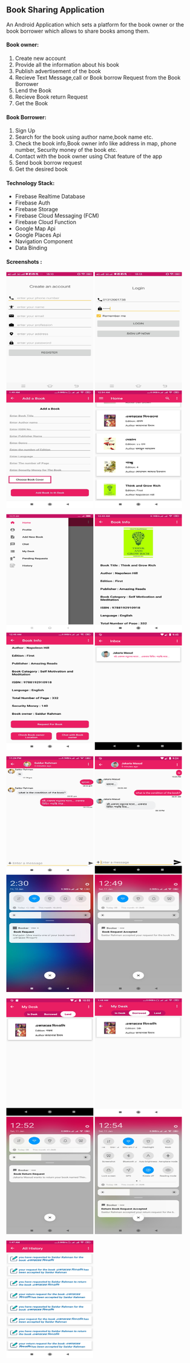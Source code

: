 ## Book Sharing Application

An Android Application which sets a platform for the book owner or the book borrower which allows to share books among them.

#### Book owner:

1. Create new account 
2. Provide all the information about his book
3. Publish advertisement of the book
4. Recieve Text Message,call or Book borrow Request from the Book Borrower 
5. Lend the Book
6. Recieve Book return Request
7. Get the Book

#### Book Borrower:

1. Sign Up
2. Search for the book using author name,book name etc.
3. Check the book info,Book owner info like address in map, phone number, Security money of the book etc.
4. Contact with the book owner using Chat feature of the app
5. Send book borrow request
6. Get the desired book

#### Technology Stack:

* Firebase Realtime Database
* Firebase Auth
* Firebase Storage
* Firebase Cloud Messaging (FCM)
* Firebase Cloud Function
* Google Map Api
* Google Places Api
* Navigation Component
* Data Binding


#### Screenshots :

<img src="images/1.jpeg" height="310" width="230"> <img src="images/2.jpeg" height="310" width="230"> <img src="images/3.jpeg" height="310" width="230"> <img src="images/4.jpeg" height="310" width="230">


<img src="images/5.png" height="310" width="230"> <img src="images/6.jpeg" height="310" width="230"> <img src="images/7.jpeg" height="310" width="230"> <img src="images/8.png" height="310" width="230">


<img src="images/9.jpg" height="310" width="230"> <img src="images/10.png" height="310" width="230"> <img src="images/11.jpg" height="310" width="230"> <img src="images/13.jpeg" height="310" width="230">


<img src="images/14.png" height="310" width="230"> <img src="images/15.jpeg" height="310" width="230"> <img src="images/16.jpeg" height="310" width="230"> <img src="images/17.jpeg" height="310" width="230">

 
 <img src="images/18.jpg" height="310" width="230">